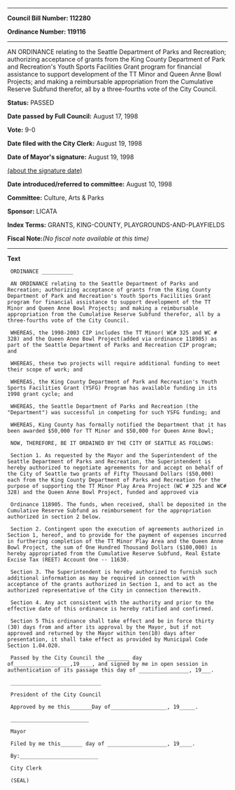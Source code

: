 

********

**Council Bill Number: 112280**
   
**Ordinance Number: 119116**
********

 AN ORDINANCE relating to the Seattle Department of Parks and Recreation; authorizing acceptance of grants from the King County Department of Park and Recreation's Youth Sports Facilities Grant program for financial assistance to support development of the TT Minor and Queen Anne Bowl Projects; and making a reimbursable appropriation from the Cumulative Reserve Subfund therefor, all by a three-fourths vote of the City Council.

**Status:** PASSED
   
**Date passed by Full Council:** August 17, 1998
   
**Vote:** 9-0
   
**Date filed with the City Clerk:** August 19, 1998
   
**Date of Mayor's signature:** August 19, 1998
   
[(about the signature date)](/~public/approvaldate.htm)
   
   
   
**Date introduced/referred to committee:** August 10, 1998
   
**Committee:** Culture, Arts & Parks
   
**Sponsor:** LICATA
   
   
**Index Terms:** GRANTS, KING-COUNTY, PLAYGROUNDS-AND-PLAYFIELDS

**Fiscal Note:**_(No fiscal note available at this time)_

********

**Text**
   
```
 ORDINANCE __________

 AN ORDINANCE relating to the Seattle Department of Parks and Recreation; authorizing acceptance of grants from the King County Department of Park and Recreation's Youth Sports Facilities Grant program for financial assistance to support development of the TT Minor and Queen Anne Bowl Projects; and making a reimbursable appropriation from the Cumulative Reserve Subfund therefor, all by a three-fourths vote of the City Council.

 WHEREAS, the 1998-2003 CIP includes the TT Minor( WC# 325 and WC # 328) and the Queen Anne Bowl Project(added via ordinance 118905) as part of the Seattle Department of Parks and Recreation CIP program; and

 WHEREAS, these two projects will require additional funding to meet their scope of work; and

 WHEREAS, the King County Department of Park and Recreation's Youth Sports Facilities Grant (YSFG) Program has available funding in its 1998 grant cycle; and

 WHEREAS, the Seattle Department of Parks and Recreation (the "Department") was successful in competing for such YSFG funding; and

 WHEREAS, King County has formally notified the Department that it has been awarded $50,000 for TT Minor and $50,000 for Queen Anne Bowl;

 NOW, THEREFORE, BE IT ORDAINED BY THE CITY OF SEATTLE AS FOLLOWS:

 Section 1. As requested by the Mayor and the Superintendent of the Seattle Department of Parks and Recreation, the Superintendent is hereby authorized to negotiate agreements for and accept on behalf of the City of Seattle two grants of Fifty Thousand Dollars ($50,000) each from the King County Department of Parks and Recreation for the purpose of supporting the TT Minor Play Area Project (WC # 325 and WC# 328) and the Queen Anne Bowl Project, funded and approved via

 Ordinance 118905. The funds, when received, shall be deposited in the Cumulative Reserve Subfund as reimbursement for the appropriation authorized in section 2 below.

 Section 2. Contingent upon the execution of agreements authorized in Section 1, hereof, and to provide for the payment of expenses incurred in furthering completion of the TT Minor Play Area and the Queen Anne Bowl Project, the sum of One Hundred Thousand Dollars ($100,000) is hereby appropriated from the Cumulative Reserve Subfund, Real Estate Excise Tax (REET) Account One -- 11630.

 Section 3. The Superintendent is hereby authorized to furnish such additional information as may be required in connection with acceptance of the grants authorized in Section 1, and to act as the authorized representative of the City in connection therewith.

 Section 4. Any act consistent with the authority and prior to the effective date of this ordinance is hereby ratified and confirmed.

 Section 5 This ordinance shall take effect and be in force thirty (30) days from and after its approval by the Mayor, but if not approved and returned by the Mayor within ten(10) days after presentation, it shall take effect as provided by Municipal Code Section 1.04.020.

 Passed by the City Council the _______ day of__________________,19____, and signed by me in open session in authentication of its passage this day of ________________, 19___.

 _____________________________

 President of the City Council

 Approved by me this_______Day of__________________, 19_____.

 _________________________

 Mayor

 Filed by me this_______ day of ___________________, 19____.

 By:_________________________

 City Clerk

 (SEAL)

```
